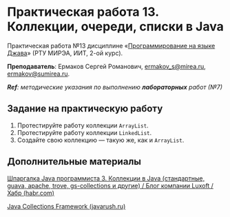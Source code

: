 # Практическая работа 13. Коллекции, очереди, списки в Java
Практическая работа №13 дисциплине «[Программирование на языке Джава](https://online-edu.mirea.ru/course/view.php?id=4053)» (РТУ МИРЭА, ИИТ, 2-ой курс).

**Преподаватель**: Ермаков Сергей Романович, ermakov_s@mirea.ru, ermakov@sumirea.ru.

***Ref**: методические указания по выполнению **лабораторных** работ (№7)*

## Задание на практическую работу

1. Протестируйте работу коллекции `ArrayList`. 
2. Протестируйте работу коллекции `LinkedList`. 
3. Создайте свою коллекцию — такую же, как и `ArrayList`.

## Дополнительные материалы

[Шпаргалка Java программиста 3. Коллекции в Java (стандартные, guava, apache, trove, gs-collections и другие) / Блог компании Luxoft / Хабр (habr.com)](https://habr.com/ru/company/luxoft/blog/256877/)

[Java Collections Framework (javarush.ru)](https://javarush.ru/groups/posts/2308-korotko-o-glavnom---java-collections-framework)
